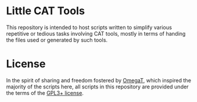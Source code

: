 # Little CAT Tools

This repository is intended to host scripts written to simplify various repetitive or tedious tasks involving CAT tools, mostly in terms of handing the files used or generated by such tools.

# License

In the spirit of sharing and freedom fostered by [OmegaT](https://omegat.org/), which inspired the majority of the scripts here, all scripts in this repository are provided under the terms of the [GPL3+ license](https://www.gnu.org/licenses/gpl-3.0.en.html).

